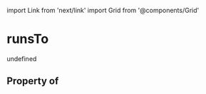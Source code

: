 import Link from 'next/link'
import Grid from '@components/Grid'

# runsTo

undefined

## Property of



